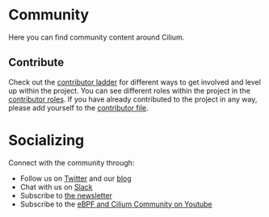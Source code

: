 # Community

Here you can find community content around Cilium.

## Contribute

Check out the [contributor ladder](CONTRIBUTOR-LADDER.md) for different ways to get involved and level up within the project. You can see different roles within the project in the [contributor roles](CONTRIBUTOR-ROLES.md). If you have already contributed to the project in any way, please add yourself to the [contributor file](CONTRIBUTORS.md).

# Socializing

Connect with the community through:

* Follow us on [Twitter](https://twitter.com/ciliumproject) and our [blog](https://cilium.io/blog/)
* Chat with us on [Slack](https://cilium.herokuapp.com/)
* Subscribe to [the newsletter](https://cilium.io/newsletter)
* Subscribe to the [eBPF and Cilium Community on Youtube](https://www.youtube.com/channel/UCJFUxkVQTBJh3LD1wYBWvuQ)
